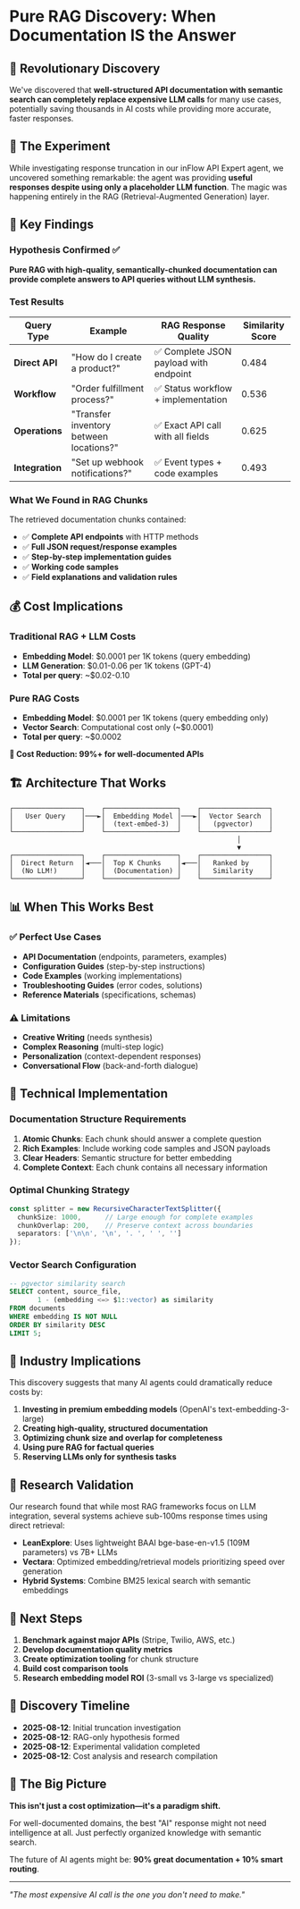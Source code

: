 # Pure RAG Discovery: When Documentation IS the Answer

## 🚀 Revolutionary Discovery

We've discovered that **well-structured API documentation with semantic search can completely replace expensive LLM calls** for many use cases, potentially saving thousands in AI costs while providing more accurate, faster responses.

## 🔬 The Experiment

While investigating response truncation in our inFlow API Expert agent, we uncovered something remarkable: the agent was providing **useful responses despite using only a placeholder LLM function**. The magic was happening entirely in the RAG (Retrieval-Augmented Generation) layer.

## 🎯 Key Findings

### Hypothesis Confirmed ✅
**Pure RAG with high-quality, semantically-chunked documentation can provide complete answers to API queries without LLM synthesis.**

### Test Results

| Query Type | Example | RAG Response Quality | Similarity Score |
|------------|---------|---------------------|------------------|
| **Direct API** | "How do I create a product?" | ✅ Complete JSON payload with endpoint | 0.484 |
| **Workflow** | "Order fulfillment process?" | ✅ Status workflow + implementation | 0.536 |
| **Operations** | "Transfer inventory between locations?" | ✅ Exact API call with all fields | 0.625 |
| **Integration** | "Set up webhook notifications?" | ✅ Event types + code examples | 0.493 |

### What We Found in RAG Chunks

The retrieved documentation chunks contained:
- ✅ **Complete API endpoints** with HTTP methods
- ✅ **Full JSON request/response examples**
- ✅ **Step-by-step implementation guides**
- ✅ **Working code samples**
- ✅ **Field explanations and validation rules**

## 💰 Cost Implications

### Traditional RAG + LLM Costs
- **Embedding Model**: $0.0001 per 1K tokens (query embedding)
- **LLM Generation**: $0.01-0.06 per 1K tokens (GPT-4)
- **Total per query**: ~$0.02-0.10

### Pure RAG Costs
- **Embedding Model**: $0.0001 per 1K tokens (query embedding only)
- **Vector Search**: Computational cost only (~$0.0001)
- **Total per query**: ~$0.0002

**🎉 Cost Reduction: 99%+ for well-documented APIs**

## 🏗️ Architecture That Works

```
┌─────────────────┐    ┌──────────────────┐    ┌─────────────────┐
│   User Query    │───►│  Embedding Model │───►│  Vector Search  │
│                 │    │  (text-embed-3)  │    │   (pgvector)    │
└─────────────────┘    └──────────────────┘    └─────────────────┘
                                                         │
                                                         ▼
┌─────────────────┐    ┌──────────────────┐    ┌─────────────────┐
│  Direct Return  │◄───│  Top K Chunks    │◄───│   Ranked by     │
│  (No LLM!)      │    │  (Documentation) │    │   Similarity    │
└─────────────────┘    └──────────────────┘    └─────────────────┘
```

## 📊 When This Works Best

### ✅ Perfect Use Cases
- **API Documentation** (endpoints, parameters, examples)
- **Configuration Guides** (step-by-step instructions)
- **Code Examples** (working implementations)
- **Troubleshooting Guides** (error codes, solutions)
- **Reference Materials** (specifications, schemas)

### ⚠️ Limitations
- **Creative Writing** (needs synthesis)
- **Complex Reasoning** (multi-step logic)
- **Personalization** (context-dependent responses)
- **Conversational Flow** (back-and-forth dialogue)

## 🔬 Technical Implementation

### Documentation Structure Requirements
1. **Atomic Chunks**: Each chunk should answer a complete question
2. **Rich Examples**: Include working code samples and JSON payloads
3. **Clear Headers**: Semantic structure for better embedding
4. **Complete Context**: Each chunk contains all necessary information

### Optimal Chunking Strategy
```typescript
const splitter = new RecursiveCharacterTextSplitter({
  chunkSize: 1000,      // Large enough for complete examples
  chunkOverlap: 200,    // Preserve context across boundaries
  separators: ['\n\n', '\n', '. ', ' ', '']
});
```

### Vector Search Configuration
```sql
-- pgvector similarity search
SELECT content, source_file, 
       1 - (embedding <=> $1::vector) as similarity
FROM documents 
WHERE embedding IS NOT NULL 
ORDER BY similarity DESC 
LIMIT 5;
```

## 🌟 Industry Implications

This discovery suggests that many AI agents could dramatically reduce costs by:

1. **Investing in premium embedding models** (OpenAI's text-embedding-3-large)
2. **Creating high-quality, structured documentation**
3. **Optimizing chunk size and overlap for completeness**
4. **Using pure RAG for factual queries**
5. **Reserving LLMs only for synthesis tasks**

## 🔬 Research Validation

Our research found that while most RAG frameworks focus on LLM integration, several systems achieve sub-100ms response times using direct retrieval:

- **LeanExplore**: Uses lightweight BAAI bge-base-en-v1.5 (109M parameters) vs 7B+ LLMs
- **Vectara**: Optimized embedding/retrieval models prioritizing speed over generation
- **Hybrid Systems**: Combine BM25 lexical search with semantic embeddings

## 🚀 Next Steps

1. **Benchmark against major APIs** (Stripe, Twilio, AWS, etc.)
2. **Develop documentation quality metrics** 
3. **Create optimization tooling** for chunk structure
4. **Build cost comparison tools**
5. **Research embedding model ROI** (3-small vs 3-large vs specialized)

## 📅 Discovery Timeline

- **2025-08-12**: Initial truncation investigation
- **2025-08-12**: RAG-only hypothesis formed
- **2025-08-12**: Experimental validation completed
- **2025-08-12**: Cost analysis and research compilation

## 🤯 The Big Picture

**This isn't just a cost optimization—it's a paradigm shift.** 

For well-documented domains, the best "AI" response might not need intelligence at all. Just perfectly organized knowledge with semantic search.

The future of AI agents might be: **90% great documentation + 10% smart routing**.

---

*"The most expensive AI call is the one you don't need to make."*